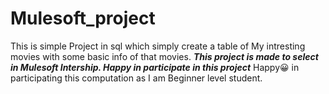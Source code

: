 # Mulesoft_project

This is simple Project in sql which simply create a table of My intresting movies with some basic info of that movies.
***This project is made to select in Mulesoft Intership. Happy in participate in this project***
Happy😀 in participating this computation as I am Beginner level student.
